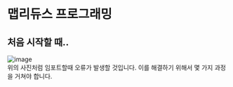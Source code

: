 # 맵리듀스 프로그래밍 

## 처음 시작할 때..
![image](https://github.com/Pigeon1999/Hadoop/assets/98893114/8c44f40b-1857-48a4-96ce-1d003ae763a4)  
위의 사진처럼 임포트할때 오류가 발생할 것입니다. 이를 해결하기 위해서 몇 가지 과정을 거쳐야 합니다. 
